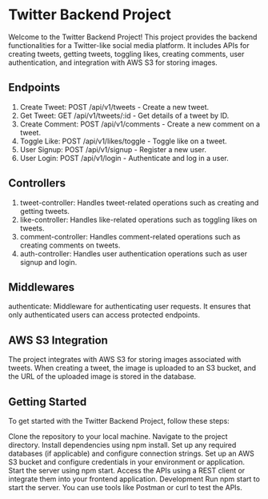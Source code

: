 # Twitter Backend Project
Welcome to the Twitter Backend Project! This project provides the backend functionalities for a Twitter-like social media platform. It includes APIs for creating tweets, getting tweets, toggling likes, creating comments, user authentication, and integration with AWS S3 for storing images.

## Endpoints

1. Create Tweet: POST /api/v1/tweets - Create a new tweet.
2. Get Tweet: GET /api/v1/tweets/:id - Get details of a tweet by ID.
3. Create Comment: POST /api/v1/comments - Create a new comment on a tweet.
4. Toggle Like: POST /api/v1/likes/toggle - Toggle like on a tweet.
5. User Signup: POST /api/v1/signup - Register a new user.
6. User Login: POST /api/v1/login - Authenticate and log in a user.

## Controllers
1. tweet-controller: Handles tweet-related operations such as creating and getting tweets.
2. like-controller: Handles like-related operations such as toggling likes on tweets.
3. comment-controller: Handles comment-related operations such as creating comments on tweets.
4. auth-controller: Handles user authentication operations such as user signup and login.

## Middlewares
authenticate: Middleware for authenticating user requests. It ensures that only authenticated users can access protected endpoints.

## AWS S3 Integration
The project integrates with AWS S3 for storing images associated with tweets.
When creating a tweet, the image is uploaded to an S3 bucket, and the URL of the uploaded image is stored in the database.

## Getting Started
To get started with the Twitter Backend Project, follow these steps:

Clone the repository to your local machine.
Navigate to the project directory.
Install dependencies using npm install.
Set up any required databases (if applicable) and configure connection strings.
Set up an AWS S3 bucket and configure credentials in your environment or application.
Start the server using npm start.
Access the APIs using a REST client or integrate them into your frontend application.
Development
Run npm start to start the server.
You can use tools like Postman or curl to test the APIs.
